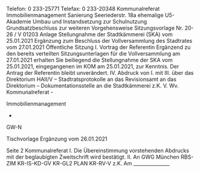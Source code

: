 Telefon: 0 233-25771
Telefax: 0 233-20348
Kommunalreferat
Immobilienmanagement
Sanierung Seeriederstr. 18a
ehemalige U5-Akademie
Umbau und Instandsetzung zur Schulnutzung
Grundsatzbeschluss zur weiteren Vorgehensweise
Sitzungsvorlage Nr. 20-26 / V 01203
Anlage
Stellungnahme der Stadtkämmerei (SKA) vom 25.01.2021
Ergänzung zum Beschluss der Vollversammlung des Stadtrates vom 27.01.2021
Öffentliche Sitzung
I.
Vortrag der Referentin
Ergänzend zu den bereits verteilten Sitzungsunterlagen für die Vollversammlung am 
27.01.2021 erhalten Sie beiliegend die Stellungnahme der SKA vom 25.01.2021, 
eingegangenen im KOM am 25.01.2021, zur Kenntnis.
Der Antrag der Referentin bleibt unverändert.
IV.
Abdruck von I. mit III.
über das Direktorium  HAII/V – Stadtratsprotokolle
an das Revisionsamt
an das Direktorium – Dokumentationsstelle
an die Stadtkämmerei
z.K.
V.
Wv. Kommunalreferat - 
 
 Immobilienmanagement
 
  - 
  GW-N
 
 
Tischvorlage 
Ergänzung vom
26.01.2021


Seite 2
Kommunalreferat
I. Die Übereinstimmung vorstehenden Abdrucks mit der beglaubigten Zweitschrift wird 
bestätigt.
II. An
GWG München
RBS-ZIM
KR-IS-KD-GV
KR-GL2
PLAN
KR-RV-V
z.K.
Am _______________


